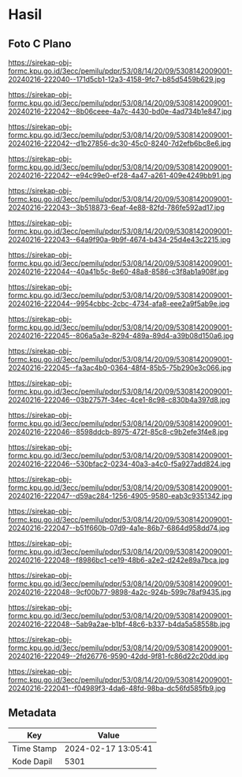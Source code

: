# Hasil

## Foto C Plano

https://sirekap-obj-formc.kpu.go.id/3ecc/pemilu/pdpr/53/08/14/20/09/5308142009001-20240216-222040--171d5cb1-12a3-4158-9fc7-b85d5459b629.jpg

https://sirekap-obj-formc.kpu.go.id/3ecc/pemilu/pdpr/53/08/14/20/09/5308142009001-20240216-222042--8b06ceee-4a7c-4430-bd0e-4ad734b1e847.jpg

https://sirekap-obj-formc.kpu.go.id/3ecc/pemilu/pdpr/53/08/14/20/09/5308142009001-20240216-222042--d1b27856-dc30-45c0-8240-7d2efb6bc8e6.jpg

https://sirekap-obj-formc.kpu.go.id/3ecc/pemilu/pdpr/53/08/14/20/09/5308142009001-20240216-222042--e94c99e0-ef28-4a47-a261-409e4249bb91.jpg

https://sirekap-obj-formc.kpu.go.id/3ecc/pemilu/pdpr/53/08/14/20/09/5308142009001-20240216-222043--3b518873-6eaf-4e88-82fd-786fe592ad17.jpg

https://sirekap-obj-formc.kpu.go.id/3ecc/pemilu/pdpr/53/08/14/20/09/5308142009001-20240216-222043--64a9f90a-9b9f-4674-b434-25d4e43c2215.jpg

https://sirekap-obj-formc.kpu.go.id/3ecc/pemilu/pdpr/53/08/14/20/09/5308142009001-20240216-222044--40a41b5c-8e60-48a8-8586-c3f8ab1a908f.jpg

https://sirekap-obj-formc.kpu.go.id/3ecc/pemilu/pdpr/53/08/14/20/09/5308142009001-20240216-222044--9954cbbc-2cbc-4734-afa8-eee2a9f5ab9e.jpg

https://sirekap-obj-formc.kpu.go.id/3ecc/pemilu/pdpr/53/08/14/20/09/5308142009001-20240216-222045--806a5a3e-8294-489a-89d4-a39b08d150a6.jpg

https://sirekap-obj-formc.kpu.go.id/3ecc/pemilu/pdpr/53/08/14/20/09/5308142009001-20240216-222045--fa3ac4b0-0364-48f4-85b5-75b290e3c066.jpg

https://sirekap-obj-formc.kpu.go.id/3ecc/pemilu/pdpr/53/08/14/20/09/5308142009001-20240216-222046--03b2757f-34ec-4ce1-8c98-c830b4a397d8.jpg

https://sirekap-obj-formc.kpu.go.id/3ecc/pemilu/pdpr/53/08/14/20/09/5308142009001-20240216-222046--8598ddcb-8975-472f-85c8-c9b2efe3f4e8.jpg

https://sirekap-obj-formc.kpu.go.id/3ecc/pemilu/pdpr/53/08/14/20/09/5308142009001-20240216-222046--530bfac2-0234-40a3-a4c0-f5a927add824.jpg

https://sirekap-obj-formc.kpu.go.id/3ecc/pemilu/pdpr/53/08/14/20/09/5308142009001-20240216-222047--d59ac284-1256-4905-9580-eab3c9351342.jpg

https://sirekap-obj-formc.kpu.go.id/3ecc/pemilu/pdpr/53/08/14/20/09/5308142009001-20240216-222047--b51f660b-07d9-4a1e-86b7-6864d958dd74.jpg

https://sirekap-obj-formc.kpu.go.id/3ecc/pemilu/pdpr/53/08/14/20/09/5308142009001-20240216-222048--f8986bc1-ce19-48b6-a2e2-d242e89a7bca.jpg

https://sirekap-obj-formc.kpu.go.id/3ecc/pemilu/pdpr/53/08/14/20/09/5308142009001-20240216-222048--9cf00b77-9898-4a2c-924b-599c78af9435.jpg

https://sirekap-obj-formc.kpu.go.id/3ecc/pemilu/pdpr/53/08/14/20/09/5308142009001-20240216-222048--5ab9a2ae-b1bf-48c6-b337-b4da5a58558b.jpg

https://sirekap-obj-formc.kpu.go.id/3ecc/pemilu/pdpr/53/08/14/20/09/5308142009001-20240216-222049--2fd26776-9590-42dd-9f81-fc86d22c20dd.jpg

https://sirekap-obj-formc.kpu.go.id/3ecc/pemilu/pdpr/53/08/14/20/09/5308142009001-20240216-222041--f04989f3-4da6-48fd-98ba-dc56fd585fb9.jpg


## Metadata

| Key        | Value               |
| ---------- | ------------------- |
| Time Stamp | 2024-02-17 13:05:41 |
| Kode Dapil | 5301                |



